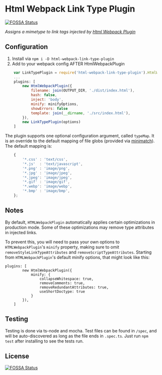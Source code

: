 # Html Webpack Link Type Plugin
[![FOSSA Status](https://app.fossa.io/api/projects/git%2Bgithub.com%2Fsteadyapp%2Fhtml-webpack-link-type-plugin.svg?type=shield)](https://app.fossa.io/projects/git%2Bgithub.com%2Fsteadyapp%2Fhtml-webpack-link-type-plugin?ref=badge_shield)

_Assigns a mimetype to link tags injected by [Html Webpack Plugin](https://github.com/jantimon/html-webpack-plugin)_

## Configuration

1. Install via `npm i -D html-webpack-link-type-plugin`
1. Add to your webpack config AFTER HtmlWebpackPlugin
```javascript
    var LinkTypePlugin = require('html-webpack-link-type-plugin').HtmlWebpackLinkTypePlugin;
    ...
    plugins: [
        new HtmlWebpackPlugin({
            filename: join(OUTPUT_DIR, './dist/index.html'),
            hash: false,
            inject: 'body',
            minify: minifyOptions,
            showErrors: false
            template: join(__dirname, './src/index.html'),
        }),
        new LinkTypePlugin(options)
    ]
```

The plugin supports one optional configuration argument, called `typeMap`. It is an override to the default mapping of file globs (provided via [minimatch](https://github.com/isaacs/minimatch)). The default mapping is:

```javascript
    {
        '*.css' : 'text/css',
        '*.js'  : 'text/javascript',
        '*.png' : 'image/png',
        '*.jpg' : 'image/jpeg',
        '*.jpeg': 'image/jpeg',
        '*.gif' : 'image/gif',
        '*.webp': 'image/webp',
        '*.bmp' : 'image/bmp',
    };
```

## Notes

By default, `HTMLWebpackPlugin` automatically applies certain optimizations in production mode. Some of these optimizations may remove type attributes in injected links.

To prevent this, you will need to pass your own options to `HTMLWebpackPlugin`'s `minify` property, making sure to omit `removeStyleLinkTypeAttributes` and `removeScriptTypeAttributes`. Starting from `HTMLWebpackPlugin`'s default minify options, that might look like this:

```
plugins: [
        new HtmlWebpackPlugin({
            minify: {
                collapseWhitespace: true,
                removeComments: true,
                removeRedundantAttributes: true,
                useShortDoctype: true
            }
        }),
    ]
```


## Testing
Testing is done via ts-node and mocha. Test files can be found in `/spec`, and will be auto-discovered as long as the file ends in `.spec.ts`. Just run `npm test` after installing to see the tests run.


## License
[![FOSSA Status](https://app.fossa.io/api/projects/git%2Bgithub.com%2Fsteadyapp%2Fhtml-webpack-link-type-plugin.svg?type=large)](https://app.fossa.io/projects/git%2Bgithub.com%2Fsteadyapp%2Fhtml-webpack-link-type-plugin?ref=badge_large)